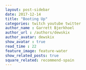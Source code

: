 ```yaml
---
layout: post-sidebar
date: 2017-12-14
title: "Booting Up"
categories: twitch youtube twitter
author_name : Garrett Bjerkhoel
author_url : /authors/dewskix
author_avatar: dewskix
show_avatar : true
read_time : 22
feature_image: feature-water
show_related_posts: true
square_related: recommend-spain
---
```


